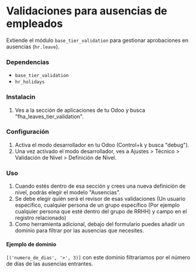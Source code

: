 # Validaciones para ausencias de empleados

Extiende el módulo `base_tier_validation` para gestionar aprobaciones en ausencias (`hr.leave`).

### Dependencias
- `base_tier_validation`
- `hr_holidays`

### Instalacin
1. Ves a la sección de aplicaciones de tu Odoo y busca "fha_leaves_tier_validation".


### Configuración
1. Activa el modo desarrollador en tu Odoo (Control+k y busca "debug").
2. Una vez activado el modo desarrollador, ves a Ajustes > Técnico > Validación de Nivel > Definición de Nivel.

### Uso
1. Cuando estés dentro de esa sección y crees una nueva definición de nivel, podrás elegir el modelo "Ausencias".
2. Se debe elegir quién será el revisor de esas validaciones (Un usuario específico, cualquier persona de un grupo específico (Por ejemplo cualquier persona que esté dentro del grupo de RRHH) y campo en el registro relacionado)
3. Como herramienta adicional, debajo del formulario puedes añadir un dominio para filtrar por las ausencias que necesites.
#### Ejemplo de dominio
`[('numero_de_dias', '>', 3)]` 
con este dominio filtrariamos por el número de días de las ausencias entrantes.  
